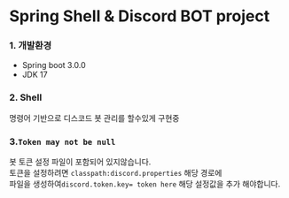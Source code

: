 # Spring Shell & Discord BOT project

### 1. 개발환경
- Spring boot 3.0.0
- JDK 17

### 2. Shell
명령어 기반으로 디스코드 봇 관리를 할수있게 구현중

### 3.`Token may not be null`
봇 토큰 설정 파일이 포함되어 있지않습니다.\
토큰을 설정하려면 `classpath:discord.properties` 해당 경로에\
파일을 생성하여`discord.token.key= token here` 해당 설정값을 추가 해야합니다.
